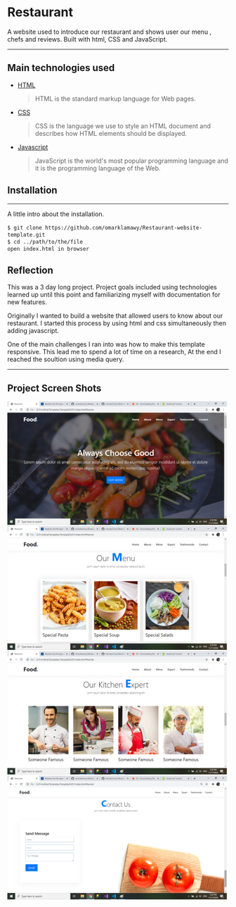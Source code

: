 # Restaurant

A website used to introduce our restaurant and shows user our menu , chefs and reviews. Built with html, CSS and JavaScript.

---

## Main technologies used

- [HTML](https://www.w3schools.com/html/default.asp)
  > HTML is the standard markup language for Web pages.
- [CSS](https://www.w3schools.com/css/default.asp)
  > CSS is the language we use to style an HTML document and describes how HTML elements should be displayed.
- [Javascript](https://www.javascript.com/)
  > JavaScript is the world's most popular programming language and it is the programming language of the Web.

## Installation

---

A little intro about the installation.

```
$ git clone https://github.com/omarklamawy/Restaurant-website-template.git
$ cd ../path/to/the/file
open index.html in browser
```

## Reflection

This was a 3 day long project. Project goals included using technologies learned up until this point and familiarizing myself with documentation for new features.

Originally I wanted to build a website that allowed users to know about our restaurant. I started this process by using html and css simultaneously then adding javascript.

One of the main challenges I ran into was how to make this template responsive. This lead me to spend a lot of time on a research, At the end I reached the soultion using media query.

---

## Project Screen Shots

<img src="screenshots/1.png" width="500" />
<img src="screenshots/3.png" width="500" />
<img src="screenshots/4.png" width="500" />
<img src="screenshots/5.png" width="500" />
